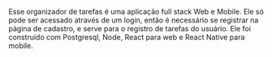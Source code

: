 Esse organizador de tarefas é uma aplicação full stack Web e Mobile. Ele só pode ser acessado através de um login, então é necessário se registrar na página de cadastro, e serve para o registro de tarefas do usuário. Ele foi construído com Postgresql, Node, React para web e React Native para mobile. 

